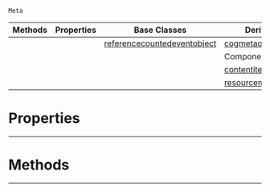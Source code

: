  `Meta`

|Methods|Properties|Base Classes|Derived Classes|
|---|---|---|---|
| | |[referencecountedeventobject](https://github.com/PlasmaEngine/PlasmaDocs/blob/master/code_reference/class_reference/referencecountedeventobject.markdown)|[cogmetaoperations](https://github.com/PlasmaEngine/PlasmaDocs/blob/master/code_reference/class_reference/cogmetaoperations.markdown)|
| | | |ComponentMetaOperations|
| | | |[contentitemmetaoperations](https://github.com/PlasmaEngine/PlasmaDocs/blob/master/code_reference/class_reference/contentitemmetaoperations.markdown)|
| | | |[resourcemetaoperations](https://github.com/PlasmaEngine/PlasmaDocs/blob/master/code_reference/class_reference/resourcemetaoperations.markdown)|


 #  Properties


---  
 #  Methods


---  
 

 